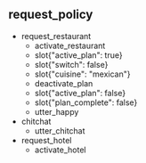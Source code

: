 ## request_policy
* request_restaurant
    - activate_restaurant
    - slot{"active_plan": true}
    - slot{"switch": false}
    - slot{"cuisine": "mexican"}
    - deactivate_plan
    - slot{"active_plan": false}
    - slot{"plan_complete": false}
    - utter_happy
* chitchat
    - utter_chitchat
* request_hotel
    - activate_hotel